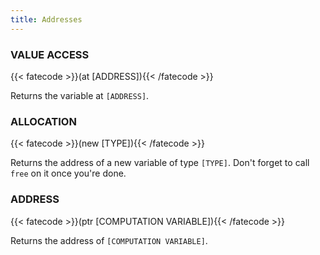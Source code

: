 ```yaml
---
title: Addresses
---
```

### VALUE ACCESS
{{< fatecode >}}(at [ADDRESS]){{< /fatecode >}}

Returns the variable at `[ADDRESS]`.

### ALLOCATION
{{< fatecode >}}(new [TYPE]){{< /fatecode >}}

Returns the address of a new variable of type `[TYPE]`. Don't forget to call
`free` on it once you're done.

### ADDRESS
{{< fatecode >}}(ptr [COMPUTATION VARIABLE]){{< /fatecode >}}

Returns the address of `[COMPUTATION VARIABLE]`.
